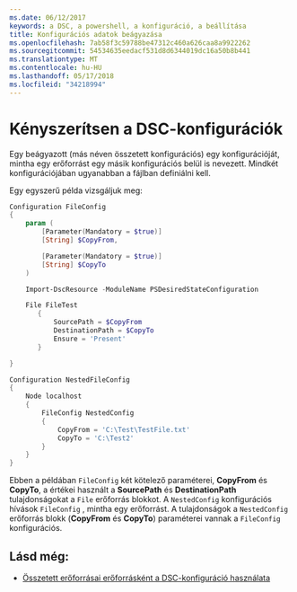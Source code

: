 ```yaml
---
ms.date: 06/12/2017
keywords: a DSC, a powershell, a konfiguráció, a beállítása
title: Konfigurációs adatok beágyazása
ms.openlocfilehash: 7ab58f3c59788be47312c460a626caa8a9922262
ms.sourcegitcommit: 54534635eedacf531d8d6344019dc16a50b8b441
ms.translationtype: MT
ms.contentlocale: hu-HU
ms.lasthandoff: 05/17/2018
ms.locfileid: "34218994"
---
```

# <a name="nesting-dsc-configurations"></a>Kényszerítsen a DSC-konfigurációk

Egy beágyazott (más néven összetett konfigurációs) egy konfigurációját, mintha egy erőforrást egy másik konfigurációs belül is nevezett.
Mindkét konfigurációjában ugyanabban a fájlban definiálni kell.

Egy egyszerű példa vizsgáljuk meg:

```powershell
Configuration FileConfig
{
    param (
        [Parameter(Mandatory = $true)]
        [String] $CopyFrom,

        [Parameter(Mandatory = $true)]
        [String] $CopyTo
    )

    Import-DscResource -ModuleName PSDesiredStateConfiguration

    File FileTest
       {
           SourcePath = $CopyFrom
           DestinationPath = $CopyTo
           Ensure = 'Present'
       }

}

Configuration NestedFileConfig
{
    Node localhost
    {
        FileConfig NestedConfig
        {
            CopyFrom = 'C:\Test\TestFile.txt'
            CopyTo = 'C:\Test2'
        }
    }
}
```

Ebben a példában `FileConfig` két kötelező paraméterei, **CopyFrom** és **CopyTo**, a értékei használt a **SourcePath** és  **DestinationPath** tulajdonságokat a `File` erőforrás blokkot.
A `NestedConfig` konfigurációs hívások `FileConfig` , mintha egy erőforrást.
A tulajdonságok a `NestedConfig` erőforrás blokk (**CopyFrom** és **CopyTo**) paraméterei vannak a `FileConfig` konfigurációs.

## <a name="see-also"></a>Lásd még:

- [Összetett erőforrásai erőforrásként a DSC-konfiguráció használata](authoringResourceComposite.md)